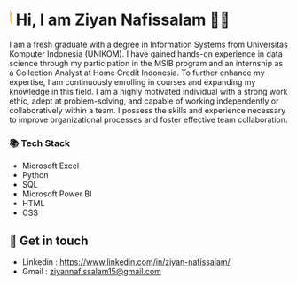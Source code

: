 # <img src="https://raw.githubusercontent.com/ABSphreak/ABSphreak/master/gifs/Hi.gif" height="32px" width="5px"> Hi, I am Ziyan Nafissalam 👨‍💻

I am a fresh graduate with a degree in Information Systems from Universitas Komputer Indonesia (UNIKOM).  I have gained hands-on experience in data science through my participation in the MSIB program and an internship as a Collection Analyst at Home Credit Indonesia. To further enhance my expertise, I am continuously enrolling in courses and expanding my knowledge in this field. I am a highly motivated individual with a strong work ethic, adept at problem-solving, and capable of working independently or collaboratively within a team. I possess the skills and experience necessary to improve organizational processes and foster effective team collaboration.

### 📚 Tech Stack
- Microsoft Excel
- Python
- SQL
- Microsoft Power BI
- HTML
- CSS

## 🔗 Get in touch
- Linkedin : https://www.linkedin.com/in/ziyan-nafissalam/
- Gmail : ziyannafissalam15@gmail.com
  
